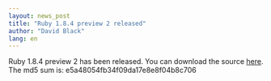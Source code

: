 ```yaml
---
layout: news_post
title: "Ruby 1.8.4 preview 2 released"
author: "David Black"
lang: en
---
```


Ruby 1.8.4 preview 2 has been released. You can download the source
[here][1]. The md5 sum is: e5a48054fb34f09da17e8e8f04b8c706



[1]: https://cache.ruby-lang.org/pub/ruby/1.8/ruby-1.8.4-preview2.tar.gz
